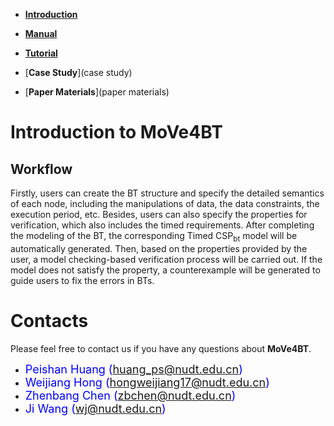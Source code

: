 * [**Introduction**](introduction)

* [**Manual**](manual)

* [**Tutorial**](tutorial)

* [**Case Study**](case study)

* [**Paper Materials**](paper materials)

# [](#header-1)**Introduction to MoVe4BT**

## **Workflow**


Firstly, users can create the BT structure and specify the detailed semantics of each node, including the manipulations of data, the data constraints, the execution period, etc. 
Besides, users can also specify the properties for verification, which also includes the timed requirements. 
After completing the modeling of the BT, the corresponding Timed CSP<sub>bt</sub> model will be automatically generated. 
Then, based on the properties provided by the user, a model checking-based verification process  will be carried out. 
If the model does not satisfy the property, a counterexample will be generated to guide users to fix the errors in BTs.
# [](#header-1)**Contacts**

Please feel free to contact us if you have any questions about **MoVe4BT**.

*   <font color="#0000FF" size="4">Peishan Huang (huang_ps@nudt.edu.cn)</font>
*   <font color="#0000FF" size="4"> Weijiang Hong (hongweijiang17@nudt.edu.cn)</font>
*   <font color="#0000FF" size="4"> Zhenbang Chen (zbchen@nudt.edu.cn)</font>
*   <font color="#0000FF" size="4"> Ji Wang (wj@nudt.edu.cn)</font>